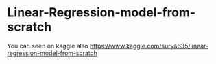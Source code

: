# Linear-Regression-model-from-scratch
You can seen on kaggle also https://www.kaggle.com/surya635/linear-regression-model-from-scratch
